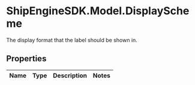 # ShipEngineSDK.Model.DisplayScheme
The display format that the label should be shown in.

## Properties

Name | Type | Description | Notes
------------ | ------------- | ------------- | -------------

